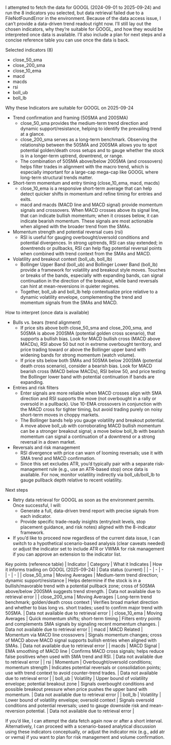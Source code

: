 I attempted to fetch the data for GOOGL (2024-09-01 to 2025-09-24) and run the 8 indicators you selected, but data retrieval failed due to a FileNotFoundError in the environment. Because of the data access issue, I can’t provide a data-driven trend readout right now. I’ll still lay out the chosen indicators, why they’re suitable for GOOGL, and how they would be interpreted once data is available. I’ll also include a plan for next steps and a concise reference table you can use once the data is back.

Selected indicators (8)
- close_50_sma
- close_200_sma
- close_10_ema
- macd
- macds
- rsi
- boll_ub
- boll_lb

Why these Indicators are suitable for GOOGL on 2025-09-24
- Trend confirmation and framing (50SMA and 200SMA)
  - close_50_sma provides the medium-term trend direction and dynamic support/resistance, helping to identify the prevailing trend at a glance.
  - close_200_sma serves as a long-term benchmark. Observing the relationship between the 50SMA and 200SMA allows you to spot potential golden/death cross setups and to gauge whether the stock is in a longer-term uptrend, downtrend, or range.
  - The combination of 50SMA above/below 200SMA (and crossovers) helps filter trades in alignment with the macro trend, which is especially important for a large-cap mega-cap like GOOGL where long-term structural trends matter.
- Short-term momentum and entry timing (close_10_ema, macd, macds)
  - close_10_ema is a responsive short-term average that can help detect quicker shifts in momentum and refine timing for entries and exits.
  - macd and macds (MACD line and MACD signal) provide momentum signals and crossovers. When MACD crosses above its signal line, that can indicate bullish momentum; when it crosses below, it can indicate bearish momentum. These signals are most actionable when aligned with the broader trend from the SMAs.
- Momentum strength and potential reversal cues (rsi)
  - RSI is useful for gauging overbought/oversold conditions and potential divergences. In strong uptrends, RSI can stay extended; in downtrends or pullbacks, RSI can help flag potential reversal points when combined with trend context from the SMAs and MACD.
- Volatility and breakout context (boll_ub, boll_lb)
  - Bollinger Upper Band (boll_ub) and Bollinger Lower Band (boll_lb) provide a framework for volatility and breakout style moves. Touches or breaks of the bands, especially with expanding bands, can signal continuation in the direction of the breakout, while band reversals can hint at mean-reversions in quieter regimes.
  - Together, boll_ub and boll_lb help contextualize price relative to a dynamic volatility envelope, complementing the trend and momentum signals from the SMAs and MACD.

How to interpret (once data is available)
- Bulls vs. bears (trend alignment)
  - If price sits above both close_50_sma and close_200_sma, and 50SMA is above 200SMA (potential golden cross scenario), that supports a bullish bias. Look for MACD bullish cross (MACD above MACDs), RSI above 50 but not in extreme overbought territory, and price trading toward or above the Bollinger upper band with widening bands for strong momentum (watch volume).
  - If price sits below both SMAs and 50SMA below 200SMA (potential death cross scenario), consider a bearish bias. Look for MACD bearish cross (MACD below MACDs), RSI below 50, and price testing the Bollinger lower band with potential continuation if bands are expanding.
- Entries and risk filters
  - Enter signals are more reliable when MACD crosses align with SMA direction and RSI supports the move (not overbought in a rally or oversold in a pullback). Use 10-EMA crossovers in conjunction with the MACD cross for tighter timing, but avoid trading purely on noisy short-term moves in choppy markets.
  - The Bollinger bands help you gauge volatility and breakout potential. A move above boll_ub with corroborating MACD bullish momentum can be a stronger breakout signal; a move below boll_lb with bearish momentum can signal a continuation of a downtrend or a strong reversal in a down market.
- Reversals and risk management
  - RSI divergence with price can warn of looming reversals; use it with SMA trend and MACD confirmation.
  - Since this set excludes ATR, you’d typically pair with a separate risk-management rule (e.g., use an ATR-based stop) once data is available. For now, monitor volatility indirectly via boll_ub/boll_lb to gauge pullback depth relative to recent volatility.

Next steps
- Retry data retrieval for GOOGL as soon as the environment permits. Once successful, I will:
  - Generate a full, data-driven trend report with precise signals from each indicator.
  - Provide specific trade-ready insights (entry/exit levels, stop placement guidance, and risk notes) aligned with the 8-indicator framework.
- If you’d like to proceed now regardless of the current data issue, I can switch to a hypothetical scenario-based analysis (clear caveats needed) or adjust the indicator set to include ATR or VWMA for risk management if you can approve an extension to the indicator list.

Key points (reference table)
| Indicator | Category | What it Indicates | How it informs trading on GOOGL (2025-09-24) | Data status (current) |
| - | - | - | - | - |
| close_50_sma | Moving Averages | Medium-term trend direction; dynamic support/resistance | Helps determine if the stock is in a bullish/mavorable trend with a potential pullback zone; cross of 50SMA above/below 200SMA suggests trend strength. | Data not available due to retrieval error |
| close_200_sma | Moving Averages | Long-term trend benchmark; golden/death cross context | Verifies broad market direction and whether to bias long vs. short trades; used to confirm major trend with 50SMA. | Data not available due to retrieval error |
| close_10_ema | Moving Averages | Quick momentum shifts; short-term timing | Filters entry points and complements SMA signals by signaling recent momentum changes. | Data not available due to retrieval error |
| macd | MACD Related | Momentum via MACD line crossovers | Signals momentum changes; cross of MACD above MACD signal supports bullish entries when aligned with SMAs. | Data not available due to retrieval error |
| macds | MACD Signal | EMA smoothing of MACD line | Confirms MACD cross signals; helps reduce false positives when used with SMA trend and RSI. | Data not available due to retrieval error |
| rsi | Momentum | Overbought/oversold conditions; momentum strength | Indicates potential reversals or consolidation points; use with trend context to avoid counter-trend trades. | Data not available due to retrieval error |
| boll_ub | Volatility | Upper bound of volatility envelope; potential breakout zone | Signals overbought conditions and possible breakout pressure when price pushes the upper band with momentum. | Data not available due to retrieval error |
| boll_lb | Volatility | Lower bound of volatility envelope; oversold context | Signals oversold conditions and potential reversals; used to gauge downside risk and mean-reversion potential. | Data not available due to retrieval error |

If you’d like, I can attempt the data fetch again now or after a short interval. Alternatively, I can proceed with a scenario-based analytical discussion using these indicators conceptually, or adjust the indicator mix (e.g., add atr or vwma) if you want to plan for risk management and volume confirmation.